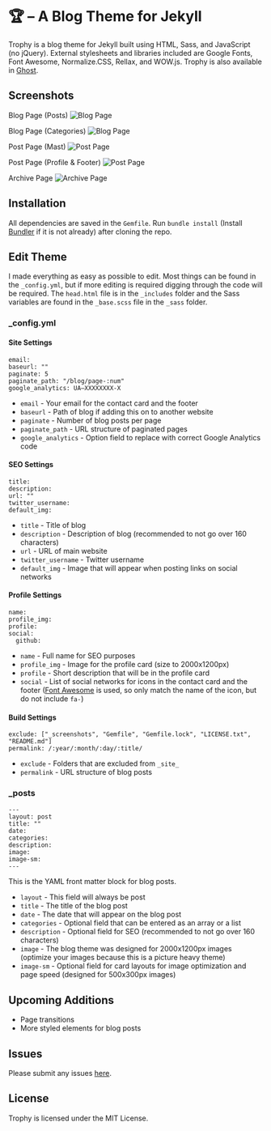 # 🏆 – A Blog Theme for Jekyll
Trophy is a blog theme for Jekyll built using HTML, Sass, and JavaScript (no jQuery). External stylesheets and libraries included are Google Fonts, Font Awesome, Normalize.CSS, Rellax, and WOW.js.
Trophy is also available in [Ghost](https://github.com/thomasvaeth/trophy-ghost).

## Screenshots
Blog Page (Posts)
![Blog Page](https://github.com/thomasvaeth/trophy-jekyll/blob/master/_screenshots/screenshot-1.png "Desktop screenshot")

Blog Page (Categories)
![Blog Page](https://github.com/thomasvaeth/trophy-jekyll/blob/master/_screenshots/screenshot-2.png "Desktop screenshot")

Post Page (Mast)
![Post Page](https://github.com/thomasvaeth/trophy-jekyll/blob/master/_screenshots/screenshot-3.png "Desktop screenshot")

Post Page (Profile & Footer)
![Post Page](https://github.com/thomasvaeth/trophy-jekyll/blob/master/_screenshots/screenshot-4.png "Desktop screenshot")

Archive Page
![Archive Page](https://github.com/thomasvaeth/trophy-jekyll/blob/master/_screenshots/screenshot-5.png "Desktop screenshot")

## Installation
All dependencies are saved in the ````Gemfile````. Run ````bundle install```` (Install [Bundler](http://bundler.io/) if it is not already) after cloning the repo.

## Edit Theme
I made everything as easy as possible to edit. Most things can be found in the ````_config.yml````, but if more editing is required digging through the code will be required. The ````head.html```` file is in the ````_includes```` folder and the Sass variables are found in the ````_base.scss```` file in the ````_sass```` folder.

### _config.yml

#### Site Settings
    email:
    baseurl: ""
    paginate: 5
    paginate_path: "/blog/page-:num"
    google_analytics: UA—XXXXXXXX-X

* ````email```` - Your email for the contact card and the footer
* ````baseurl```` - Path of blog if adding this on to another website
* ````paginate```` - Number of blog posts per page
* ````paginate_path```` - URL structure of paginated pages
* ````google_analytics```` - Option field to replace with correct Google Analytics code

#### SEO Settings
    title:
    description:
    url: ""
    twitter_username:
    default_img:

* ````title```` - Title of blog
* ````description```` - Description of blog (recommended to not go over 160 characters)
* ````url```` - URL of main website
* ````twitter_username```` - Twitter username
* ````default_img```` - Image that will appear when posting links on social networks

#### Profile Settings
    name:
    profile_img:
    profile:
    social:
      github:

* ````name```` - Full name for SEO purposes
* ````profile_img```` - Image for the profile card (size to 2000x1200px)
* ````profile```` - Short description that will be in the profile card
* ````social```` - List of social networks for icons in the contact card and the footer ([Font Awesome](http://fontawesome.io/) is used, so only match the name of the icon, but do not include ````fa-````)


#### Build Settings
    exclude: ["_screenshots", "Gemfile", "Gemfile.lock", "LICENSE.txt", "README.md"]
    permalink: /:year/:month/:day/:title/

* ````exclude```` - Folders that are excluded from `_site_`
* ````permalink```` - URL structure of blog posts

### _posts
    ---
    layout: post
    title: ""
    date:
    categories:
    description:
    image:
    image-sm:
    ---

This is the YAML front matter block for blog posts.
* ````layout```` - This field will always be post
* ````title```` - The title of the blog post
* ````date```` - The date that will appear on the blog post
* ````categories```` - Optional field that can be entered as an array or a list
* ````description```` - Optional field for SEO (recommended to not go over 160 characters)
* ````image```` - The blog theme was designed for 2000x1200px images (optimize your images because this is a picture heavy theme)
* ````image-sm```` - Optional field for card layouts for image optimization and page speed (designed for 500x300px images)

## Upcoming Additions
* Page transitions
* More styled elements for blog posts

## Issues
Please submit any issues [here](https://github.com/thomasvaeth/trophy-jekyll/issues).

## License
Trophy is licensed under the MIT License.
